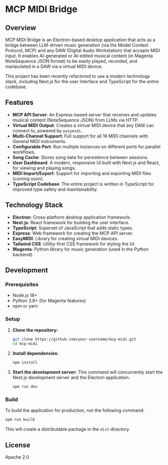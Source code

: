 # MCP MIDI Bridge

## Overview

MCP MIDI Bridge is an Electron-based desktop application that acts as a bridge between LLM-driven music generation (via the Model Context Protocol, MCP) and any DAW (Digital Audio Workstation) that accepts MIDI input. It enables AI-generated or AI-edited musical content (in Magenta NoteSequence JSON format) to be easily played, recorded, and manipulated in a DAW via a virtual MIDI device.

This project has been recently refactored to use a modern technology stack, including Next.js for the user interface and TypeScript for the entire codebase.

## Features

- **MCP API Server**: An Express-based server that receives and updates musical content (NoteSequence JSON) from LLMs via HTTP.
- **Virtual MIDI Output**: Creates a virtual MIDI device that any DAW can connect to, powered by `easymidi`.
- **Multi-Channel Support**: Full support for all 16 MIDI channels with General MIDI instruments.
- **Configurable Port**: Run multiple instances on different ports for parallel workflows.
- **Song Cache**: Stores song data for persistence between sessions.
- **User Dashboard**: A modern, responsive UI built with Next.js and React, for viewing and playing songs.
- **MIDI Import/Export**: Support for importing and exporting MIDI files (coming soon).
- **TypeScript Codebase**: The entire project is written in TypeScript for improved type safety and maintainability.

## Technology Stack

- **Electron**: Cross-platform desktop application framework.
- **Next.js**: React framework for building the user interface.
- **TypeScript**: Superset of JavaScript that adds static types.
- **Express**: Web framework for creating the MCP API server.
- **EasyMIDI**: Library for creating virtual MIDI devices.
- **Tailwind CSS**: Utility-first CSS framework for styling the UI.
- **Magenta**: Python library for music generation (used in the Python backend).

## Development

### Prerequisites

- Node.js 18+
- Python 3.8+ (for Magenta features)
- npm or yarn

### Setup

1.  **Clone the repository:**
    ```bash
    git clone https://github.com/your-username/mcp-midi.git
    cd mcp-midi
    ```

2.  **Install dependencies:**
    ```bash
    npm install
    ```

3.  **Start the development server:**
    This command will concurrently start the Next.js development server and the Electron application.
    ```bash
    npm run dev
    ```

### Build

To build the application for production, run the following command:
```bash
npm run build
```
This will create a distributable package in the `dist` directory.

## License

Apache 2.0